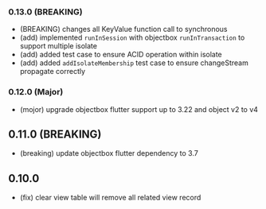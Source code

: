 ### 0.13.0 (BREAKING)
* (BREAKING) changes all KeyValue function call to synchronous
* (add) implemented `runInSession` with objectbox `runInTransaction` to support multiple isolate
* (add) added test case to ensure ACID operation within isolate
* (add) added `addIsolateMembership` test case to ensure changeStream propagate correctly

### 0.12.0 (Major)
* (mojor) upgrade objectbox flutter support up to 3.22 and object v2 to v4

## 0.11.0 (BREAKING)
* (breaking) update objectbox flutter dependency to 3.7

## 0.10.0
* (fix) clear view table will remove all related view record
